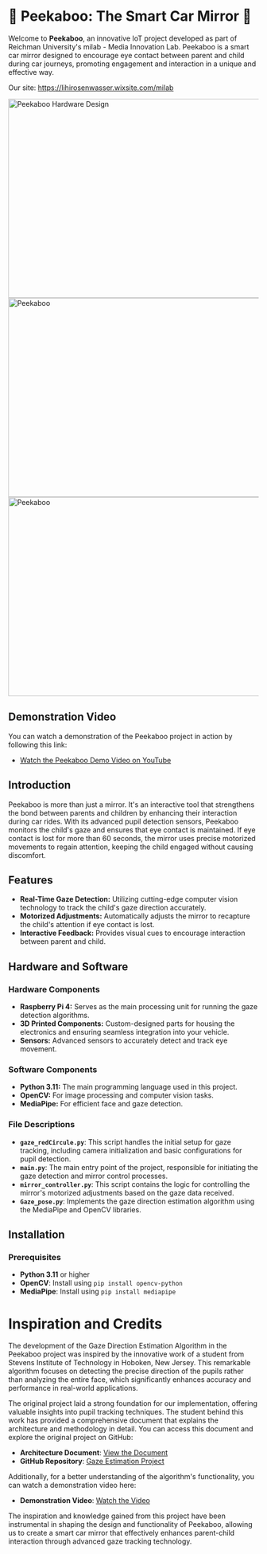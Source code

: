 # 🚗 Peekaboo: The Smart Car Mirror 🚗

Welcome to **Peekaboo**, an innovative IoT project developed as part of Reichman University's milab - Media Innovation Lab. Peekaboo is a smart car mirror designed to encourage eye contact between parent and child during car journeys, promoting engagement and interaction in a unique and effective way.

Our site: https://lihirosenwasser.wixsite.com/milab

<img src="https://github.com/user-attachments/assets/68f32f41-488e-4e5c-bce9-e091206a9ce3" alt="Peekaboo Hardware Design" width="600" height="400">


<img src="https://github.com/user-attachments/assets/abf26227-2d8a-40fc-bcce-8d8a29d534ea" alt="Peekaboo " width="600" height="400">
  
<img src="https://github.com/user-attachments/assets/ba1cb909-6941-447c-b628-ddab46197caf" alt="Peekaboo " width="600" height="400">


## Demonstration Video

You can watch a demonstration of the Peekaboo project in action by following this link:

- [Watch the Peekaboo Demo Video on YouTube](https://youtu.be/OVUpmxSjGho)
  


## Introduction

Peekaboo is more than just a mirror. It's an interactive tool that strengthens the bond between parents and children by enhancing their interaction during car rides. With its advanced pupil detection sensors, Peekaboo monitors the child's gaze and ensures that eye contact is maintained. If eye contact is lost for more than 60 seconds, the mirror uses precise motorized movements to regain attention, keeping the child engaged without causing discomfort.

## Features

- **Real-Time Gaze Detection:** Utilizing cutting-edge computer vision technology to track the child's gaze direction accurately.
- **Motorized Adjustments:** Automatically adjusts the mirror to recapture the child's attention if eye contact is lost.
- **Interactive Feedback:** Provides visual cues to encourage interaction between parent and child.


## Hardware and Software

### Hardware Components

- **Raspberry Pi 4:** Serves as the main processing unit for running the gaze detection algorithms.
- **3D Printed Components:** Custom-designed parts for housing the electronics and ensuring seamless integration into your vehicle.
- **Sensors:** Advanced sensors to accurately detect and track eye movement.

### Software Components

- **Python 3.11:** The main programming language used in this project.
- **OpenCV:** For image processing and computer vision tasks.
- **MediaPipe:** For efficient face and gaze detection.


### File Descriptions

- **`gaze_redCircule.py`**: This script handles the initial setup for gaze tracking, including camera initialization and basic configurations for pupil detection.
- **`main.py`**: The main entry point of the project, responsible for initiating the gaze detection and mirror control processes.
- **`mirror_controller.py`**: This script contains the logic for controlling the mirror's motorized adjustments based on the gaze data received.
- **`Gaze_pose.py`**: Implements the gaze direction estimation algorithm using the MediaPipe and OpenCV libraries.

## Installation

### Prerequisites

- **Python 3.11** or higher
- **OpenCV**: Install using `pip install opencv-python`
- **MediaPipe**: Install using `pip install mediapipe`


# Inspiration and Credits

The development of the Gaze Direction Estimation Algorithm in the Peekaboo project was inspired by the innovative work of a student from Stevens Institute of Technology in Hoboken, New Jersey. This remarkable algorithm focuses on detecting the precise direction of the pupils rather than analyzing the entire face, which significantly enhances accuracy and performance in real-world applications.

The original project laid a strong foundation for our implementation, offering valuable insights into pupil tracking techniques. The student behind this work has provided a comprehensive document that explains the architecture and methodology in detail. You can access this document and explore the original project on GitHub:

- **Architecture Document**: [View the Document](https://github.com/matthullstrung/gaze-estimation)
- **GitHub Repository**: [Gaze Estimation Project](https://github.com/matthullstrung/gaze-estimation)

Additionally, for a better understanding of the algorithm's functionality, you can watch a demonstration video here:  
- **Demonstration Video**: [Watch the Video](https://www.youtube.com/watch?v=BFOO-_9tMn4)

The inspiration and knowledge gained from this project have been instrumental in shaping the design and functionality of Peekaboo, allowing us to create a smart car mirror that effectively enhances parent-child interaction through advanced gaze tracking technology.
